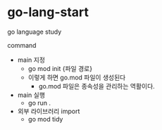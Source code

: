 # go-lang-start
go language study

command
- main 지정
  - go mod init {파일 경로}  
  - 이렇게 하면 go.mod 파일이 생성된다
    - go.mod 파일은 종속성을 관리하는 역활이다.
- main 실행  
  - go run .
- 외부 라이브러리 import
  - go mod tidy